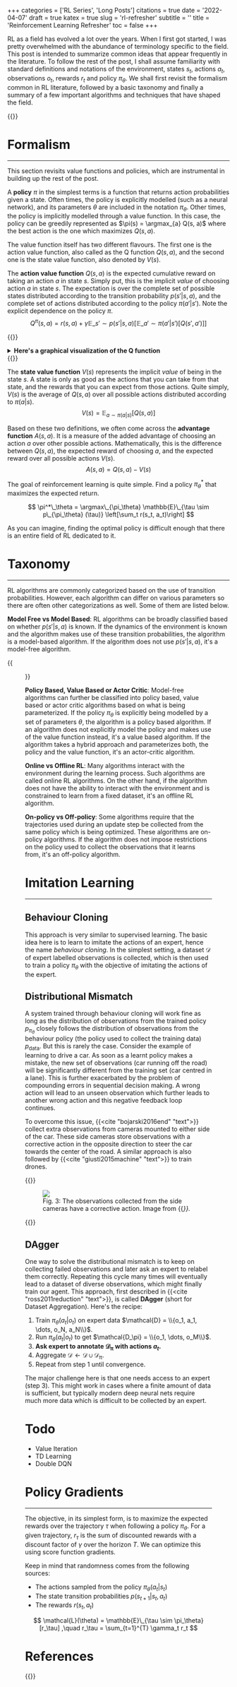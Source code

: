 +++
categories = ['RL Series', 'Long Posts']
citations = true
date = '2022-04-07'
draft = true
katex = true
slug = 'rl-refresher'
subtitle = ''
title = 'Reinforcement Learning Refresher'
toc = false
+++
<!-- This post has been heavily inspired by Prof. [Lerrel Pinto](https://www.lerrelpinto.com/)'s Deep Reinforcement Learning [course](https://nyu-robot-learning.github.io/deep-rl-class/) at NYU, and it also borrows from Prof. [Sergey Levine](https://people.eecs.berkeley.edu/~svlevine/)'s Deep RL [course](https://rail.eecs.berkeley.edu/deeprlcourse/) at UC Berkeley. -->

RL as a field has evolved a lot over the years. When I first got started, I was pretty overwhelmed with the abundance of terminology specific to the field. This post is intended to summarize common ideas that appear frequently in the literature. To follow the rest of the post, I shall assume familiarity with standard definitions and notations of the environment, states $s_t$, actions $a_t$, observations $o_t$, rewards $r_t$ and policy $\pi_\theta$. We shall first revisit the formalism common in RL literature, followed by a basic taxonomy and finally a summary of a few important algorithms and techniques that have shaped the field. 

 <!-- A few remarks though. Recall that the observation is derived from the state, however, it might not be sufficient to deduce the state completely. In contrast, we assume that the current state is sufficient to determine the next state. This is called the Markovian property, and it allows us to formulate optimal policies solely based on the current state, disregarding all previous states of the system. Typically, observations do not follow the Markov property. -->

{{<toc>}}

# Formalism
___
<!-- ## Markov Everything
The **markov property** is one of the many fundamental assumptions behind much of the RL literature. Simply put, it states that the next state $s_t$ is only dependent on the previous state $s_{t-1}$, and is independent of any other state $s_t \ne s_{t-1}$. Mathematically, we get the following independence relation:
$$p(s_t | s_{t-1}, s_{t-2}, \dots, s_0) = p(s_t | s_{t-1})  $$

Based on this assumption, we can define a few formalisms.  A **markov decision process** $\mathcal{M} = \\{\mathcal{S}, \mathcal{A}, \mathcal{T}, r\\}$ is a sequence of decisions (or actions) $a \in \mathcal{A}$ taken at every state $s \in \mathcal{S}$. Here the state $s$ follows the markov property and the next state is obtained through the transition probability $\mathcal{T}$. $r(s, a)$ is the reward obtained as a result of performing action $a$ in state $s$. The MDP below is $\mathcal{M} = \\{s_1, a_1, s_2, a_2, \dots\\}$.

{{<figure src="https://i.imgur.com/9U98QUW.png" caption="Fig. 1: A graphical representation of a markov decision process (MDP)." width="75%">}}

A **partially observed markov decision process** $\mathcal{M} = \\{\mathcal{S}, \mathcal{A}, \mathcal{O}, \mathcal{T}, \mathcal{E}, r\\}$ further adds an observation $o \in \mathcal{O}$, obtained through an emission function $\mathcal{E}$. Instead of direct access to the complete state $s$, we only have access to the observation $o$. The observation derives from $s$ but may or may not fully describe $s$.

{{<figure src="https://i.imgur.com/uNmlXKV.png" caption="Fig. 2: A partially observed markov decision process (POMDP)." width="75%">}} -->

This section revisits value functions and policies, which are instrumental in building up the rest of the post.

A **policy** $\pi$ in the simplest terms is a function that returns action probabilities given a state. Often times, the policy is explicitly modelled (such as a neural network), and its parameters $\theta$ are included in the notation $\pi_\theta$. Other times, the policy is implicitly modelled through a value function. In this case, the policy can be greedily represented as $\pi(s) = \argmax_{a} Q(s, a)$ where the best action is the one which maximizes $Q(s, a)$.

The value function itself has two different flavours. The first one is the action value function, also called as the Q function $Q(s, a)$, and the second one is the state value function, also denoted by $V(s)$.

The **action value function** $Q(s, a)$ is the expected cumulative reward on taking an action $a$ in state $s$. Simply put, this is the implicit _value_ of choosing action $a$ in state $s$. The expectation is over the complete set of possible states distributed according to the transition probability $p(s'|s,a)$, and the complete set of actions distributed according to the policy $\pi(a'|s')$. Note the explicit dependence on the policy $\pi$.
$$ Q^{\pi}(s, a) = r(s, a) + \gamma \mathbb{E}\_{s' \sim p(s'|s, a)} \big[\mathbb{E}\_{a' \sim \pi(a' | s')}[Q(s', a')]\big] $$

{{<rawhtml>}}
<details>
<summary><strong>Here's a graphical visualization of the Q function</strong></summary>
{{<figure src="https://i.imgur.com/TXEPzvN.png" caption="Fig. 1: A graphical vizualization of the Q function. $Q(s, a)$ is the expected reward considering all possible state and action combinations. In this figure, there are four possible states and each state has three possible actions. Therefore, $Q(s, a)$ is an expectation over all 12 rewards added to $Q(s', a')$, the Q value at the next step.">}}
</details>
{{</rawhtml>}}

The **state value function** $V(s)$ represents the implicit _value_ of being in the state $s$. A state is only as good as the actions that you can take from that state, and the rewards that you can expect from those actions. Quite simply, $V(s)$ is the average of $Q(s, a)$ over all possible actions distributed according to $\pi(a|s)$.
$$ V(s) = \mathbb{E}_{a \sim \pi(a|s)}[Q(s, a)] $$

Based on these two definitions, we often come across the **advantage function** $A(s, a)$. It is a measure of the added advantage of choosing an action $a$ over other possible actions. Mathematically, this is the difference between $Q(s, a)$, the expected reward of choosing $a$, and the expected reward over all possible actions $V(s)$.
$$A(s, a) = Q(s, a) - V(s)$$

<!-- **Total Rewards**: $G_t$ is the discounted sum of rewards starting from timestep $t$.
$$ G_t = R_{t+1} + \gamma R_{t + 2} + \dots + \gamma^{T-1}R_T $$ -->

The goal of reinforcement learning is quite simple. Find a policy $\pi^*_\theta$ that maximizes the expected return.

$$ \pi^*\_\theta = \argmax\_{\pi_\theta} \mathbb{E}\_{\tau \sim p\_{\pi_\theta} (\tau)} \left[\sum_t r(s_t, a_t)\right] $$

As you can imagine, finding the optimal policy is difficult enough that there is an entire field of RL dedicated to it.

# Taxonomy
---
RL algorithms are commonly categorized based on the use of transition probabilities. However, each algorithm can differ on various parameters so there are often other categorizations as well. Some of them are listed below.

**Model Free vs Model Based**: RL algorithms can be broadly classified based on whether $p(s'|s, a)$ is known. If the dynamics of the environment is known and the algorithm makes use of these transition probabilities, the algorithm is a model-based algorithm. If the algorithm does not use $p(s'|s, a)$, it's a model-free algorithm.

{{<figure src="https://i.imgur.com/VVJ6V1e.png" caption="Fig. 3: Taxonomy of RL Algorithms" width="75%">}}

**Policy Based, Value Based or Actor Critic**: Model-free algorithms can further be classified into policy based, value based or actor critic algorithms based on what is being parameterized. If the policy $\pi_\theta$ is explicitly being modelled by a set of parameters $\theta$, the algorithm is a policy based algorithm. If an algorithm does not explicitly model the policy and makes use of the value function instead, it's a value based algorithm. If the algorithm takes a hybrid approach and parameterizes both, the policy and the value function, it's an actor-critic algorithm.

**Online vs Offline RL**: Many algorithms interact with the environment during the learning process. Such algorithms are called online RL algorithms. On the other hand, if the algorithm does not have the ability to interact with the environment and is constrained to learn from a fixed dataset, it's an offline RL algorithm.

**On-policy vs Off-policy**: Some algorithms require that the trajectories used during an update step be collected from the same policy which is being optimized. These algorithms are on-policy algorithms. If the algorithm does not impose restrictions on the policy used to collect the observations that it learns from, it's an off-policy algorithm.


# Imitation Learning
---
## Behaviour Cloning

This approach is very similar to supervised learning. The basic idea here is to learn to imitate the actions of an expert, hence the name _behaviour cloning_. In the simplest setting, a dataset $\mathcal{D}$ of expert labelled observations is collected, which is then used to train a policy $\pi_\theta$ with the objective of imitating the actions of the expert.

## Distributional Mismatch
A system trained through behaviour cloning will work fine as long as the distribution of observations from the trained policy $p_{\pi_\theta}$ closely follows the distribution of observations from the behaviour policy (the policy used to collect the training data) $p_\text{data}$. But this is rarely the case. Consider the example of learning to drive a car. As soon as a learnt policy makes a mistake, the new set of observations (car running off the road) will be significantly different from the training set (car centred in a lane). This is further exacerbated by the problem of compounding errors in sequential decision making. A wrong action will lead to an unseen observation which further leads to another wrong action and this negative feedback loop continues.

To overcome this issue, {{<cite "bojarski2016end" "text">}} collect extra observations from cameras mounted to either side of the car. These side cameras store observations with a corrective action in the opposite direction to steer the car towards the center of the road. A similar approach is also followed by {{<cite "giusti2015machine" "text">}} to train drones.


{{<rawhtml>}}
<figure>
<img src="https://i.imgur.com/FGwcvdD.png" controls></img>
<figcaption>Fig. 3: The observations collected from the side cameras have a corrective action. Image from {{<cite "bojarski2016end" "text">}}.</figcaption>
</figure>
{{</rawhtml>}}


## DAgger

One way to solve the distributional mismatch is to keep on collecting failed observations and later ask an expert to relabel them correctly. Repeating this cycle many times will eventually lead to a dataset of diverse observations, which might finally train our agent. This approach, first described in {{<cite "ross2011reduction" "text">}}, is called **DAgger** (short for Dataset Aggregation). Here's the recipe:

1. Train $\pi_\theta(a_t|o_t)$ on expert data $\mathcal{D} = \\{o_1, a_1, \dots, o_N, a_N\\}$.
2. Run $\pi_\theta(a_t|o_t)$ to get $\mathcal{D_\pi} = \\{o_1, \dots, o_M\\}$.
3. **Ask expert to annotate $\mathcal{D_\pi}$ with actions $a_t$.**
4. Aggregate $\mathcal{D} \leftarrow \mathcal{D} \cup \mathcal{D_\pi}$.
5. Repeat from step 1 until convergence.

The major challenge here is that one needs access to an expert (step 3). This might work in cases where a finite amount of data is sufficient, but typically modern deep neural nets require much more data which is difficult to be collected by an expert.

# Todo
* Value Iteration
* TD Learning
* Double DQN

# Policy Gradients
---
The objective, in its simplest form, is to maximize the expected rewards over the trajectory $\tau$ when following a policy $\pi_\theta$. For a given trajectory, $r_\tau$ is the sum of discounted rewards with a discount factor of $\gamma$ over the horizon $T$. We can optimize this using score function gradients.

Keep in mind that randomness comes from the following sources:
* The actions sampled from the policy $\pi_\theta(a_t|s_t)$
* The state transition probabilities $p(s_{t+1}|s_t, a_t)$
* The rewards $r(s_t, a_t)$

$$
\mathcal{L}(\theta) = \mathbb{E}\_{\tau \sim \pi_\theta}[r_\tau]
,\quad
r_\tau = \sum_{t=1}^{T} \gamma_t r_t
$$

# References
{{<bibliography cited>}}